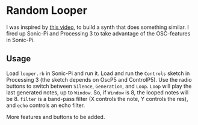 # Random Looper
I was inspired by [this video](https://www.youtube.com/watch?v=Fg9zHKSWPNQ), to build a synth that does something similar. I fired up Sonic-Pi and Processing 3 to take advantage of the OSC-features in Sonic-Pi.

## Usage
Load `looper.rb` in Sonic-Pi and run it. Load and run the `Controls` sketch in Processing 3 (the sketch depends on OscP5 and ControlP5). Use the radio buttons to switch between `Silence`, `Generation`, and `Loop`. `Loop` will play the last generated notes, up to `Window`. So, if `Window` is 8, the looped notes will be 8. `filter` is a band-pass filter (X controls the note, Y controls the res), and `echo` controls an echo filter.

More features and buttons to be added.